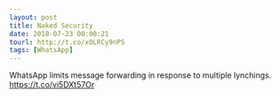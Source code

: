 ```yaml
---
layout: post
title: Naked Security
date: 2018-07-23 00:00:21
tourl: http://t.co/xOLRCy9nPS
tags: [WhatsApp]
---
```

WhatsApp limits message forwarding in response to multiple lynchings. https://t.co/vi5DXt57Or